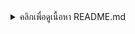 <details> <summary>คลิกเพื่อดูเนื้อหา README.md</summary>
# Scanzaclip (สแกนสคีป)

**Scanzaclip** เป็นแอปพลิเคชันบนมือถือที่ออกแบบมาเพื่อ...
(ตามที่ให้ไว้ด้านบน)
